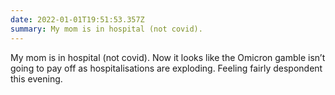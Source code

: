 ```yaml
---
date: 2022-01-01T19:51:53.357Z
summary: My mom is in hospital (not covid).
---
```

My mom is in hospital (not covid). Now it looks like the Omicron gamble isn’t going to pay off as hospitalisations are exploding. Feeling fairly despondent this evening. 
